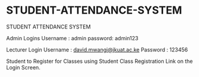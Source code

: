 # STUDENT-ATTENDANCE-SYSTEM
STUDENT ATTENDANCE SYSTEM

Admin Logins
Username : admin
password: admin123

Lecturer Login
Username : david.mwangi@jkuat.ac.ke
Password : 123456

Student to Register for Classes using Student Class Registration Link on the Login Screen.


